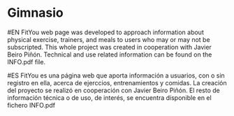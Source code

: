 # Gimnasio
#EN 
FitYou web page was developed to approach information about physical exercise, trainers, and meals to users who may or may not be subscripted.
This whole project was created in cooperation with Javier Beiro Piñón. Technical and use related information can be found on the INFO.pdf file. 

#ES
FitYou es una página web que aporta información a usuarios, con o sin registro en ella, acerca de ejerccios, entrenamientos y comidas. La 
creación del proyecto se realizó en cooperación con  Javier Beiro Piñón. El resto de información técnica o de uso, de interés, se encuentra disponible
en el fichero INFO.pdf
